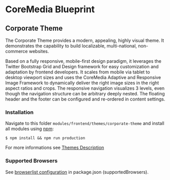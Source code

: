 # CoreMedia Blueprint

## Corporate Theme

The Corporate Theme provides a modern, appealing, highly visual theme. It demonstrates the capability to build 
localizable, multi-national, non-commerce websites.

Based on a fully responsive, mobile-first design paradigm, it leverages the Twitter Bootstrap Grid and Design framework 
for easy customization and adaptation by frontend developers. It scales from mobile via tablet to desktop viewport sizes 
and uses the CoreMedia Adaptive and Responsive Image Framework to dynamically deliver the right image sizes in the right 
aspect ratios and crops. The responsive navigation visualizes 3 levels, even though the navigation structure can be 
arbitrary deeply nested. The floating header and the footer can be configured and re-ordered in content settings.

### Installation

Navigate to this folder ```modules/frontend/themes/corporate-theme``` and install all modules using [npm](https://www.npmjs.com/):

```$ npm install && npm run production```

For more informations see [Themes Description](../README.md)

### Supported Browsers

See [browserlist configuration](package.json) in package.json (supportedBrowsers).
